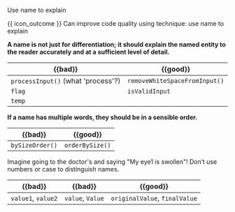 <span id="title">Use name to explain</span>

<span id="prereqs"></span>

<span id="outcomes">{{ icon_outcome }} Can improve code quality using technique: use name to explain </span>

<div id="body">

**A name is not just for differentiation; it should explain the named entity to the reader accurately and at a sufficient level of detail.**

<box>

| {{bad}}          |  {{good}}                     |
| ----------------- |  ----------------------------- |
|`processInput()`  (what 'process'?) |  `removeWhiteSpaceFromInput()` |
|`flag`   |  `isValidInput` |
|`temp`   |   |

</box>

**If a name has multiple words, they should be in a sensible order.**

<box>

| {{bad}}        |  {{good}}       |
| --------------- |  --------------- |
|`bySizeOrder()`  |  `orderBySize()` |

</box>

Imagine going to the doctor's and saying "My eye1 is swollen"! Don’t use numbers or case to distinguish names.

<box>

| {{bad}}          | {{bad}}          | {{good}}                     |
| ----------------- | ----------------- | ----------------------------- |
|`value1`, `value2` | `value`, `Value`  | `originalValue`, `finalValue` |

</box>


</div>

<div id="extras">
</div>
